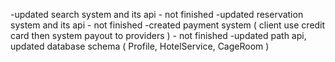 -updated search system and its api - not finished
-updated reservation system and its api - not finished
-created payment system ( client use credit card then system payout to providers ) - not finished
-updated path api, updated database schema ( Profile, HotelService, CageRoom )